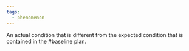```yaml
---
tags:
  - phenomenon
---
```

An actual condition that is different from the expected condition that is contained in the #baseline plan.